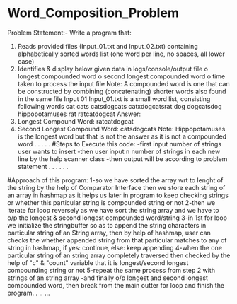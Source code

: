 # Word_Composition_Problem
Problem Statement:-
Write a program that:
1. Reads provided files (Input_01.txt and Input_02.txt) containing alphabetically sorted words list (one
word per line, no spaces, all lower case)
2. Identifies & display below given data in logs/console/output file
o longest compounded word
o second longest compounded word
o time taken to process the input file
Note: A compounded word is one that can be constructed by combining (concatenating) shorter words
also found in the same file
Input 01
Input_01.txt is a small word list, consisting following words
cat
cats
catsdogcats
catxdogcatsrat
dog
dogcatsdog
hippopotamuses
rat
ratcatdogcat
Answer:
1. Longest Compound Word: ratcatdogcat
2. Second Longest Compound Word: catsdogcats
Note:
Hippopotamuses is the longest word but that is not the answer as it is not a compounded word 
.
.
.
.
.
#Steps to Execute this code:
-first input number of strings user wants to insert
-then user input n number of strings in each new line by the help scanner class
-then output will be according to problem statement
.
.
.
.
.
.

#Approach of this program:
1-so we have sorted the array wrt to lenght of the string by the help of Comparator Interface
then we store each string of an array in hashmap as it helps us later in program to keep checking strings or whether this      particular string is compounded string or not
2-then we iterate for loop reversely as we have sort the string array and we have to o/p the longest & second longest compounded word/string
3-in 1st for loop  we initialize the stringbuffer so as to append the string characters in particular string of an String array, then by help of hashmap, user can checks the whether appended string from that particular matches to any of string in hashmap, if yes: continue, else: keep appending
4-when the one particular string of an string array completely traversed then checked by the help of "c" & "count" variable that it is longest/second longest compounding string or not
5-repeat the same process from step 2 with strings of an string array
-and finally o/p longest and second longest compounded word, then break from the main outter for loop and finish the program.
.
..
...
